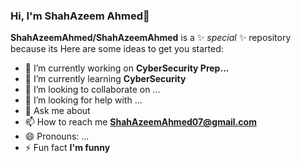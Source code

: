 <img data-target="animated-image.replacedImage" class="AnimatedImagePlayer-animatedImage" src=" " style="display: block; opacity: 1;">




### Hi, I'm ShahAzeem Ahmed👋


**ShahAzeemAhmed/ShahAzeemAhmed** is a ✨ _special_ ✨ repository because its 
Here are some ideas to get you started:

- 🔭 I’m currently working on <strong>CyberSecurity Prep... </strong>
- 🌱 I’m currently learning <strong>CyberSecurity </strong>
- 👯 I’m looking to collaborate on ...
- 🤔 I’m looking for help with ...
- 💬 Ask me about 
- 📫 How to reach me <strong><a href="mailto:ShahAzeemAhmed07@gmail.com">ShahAzeemAhmed07@gmail.com</a></strong>
- 😄 Pronouns: ...
- ⚡ Fun fact <strong> I'm funny </strong>
